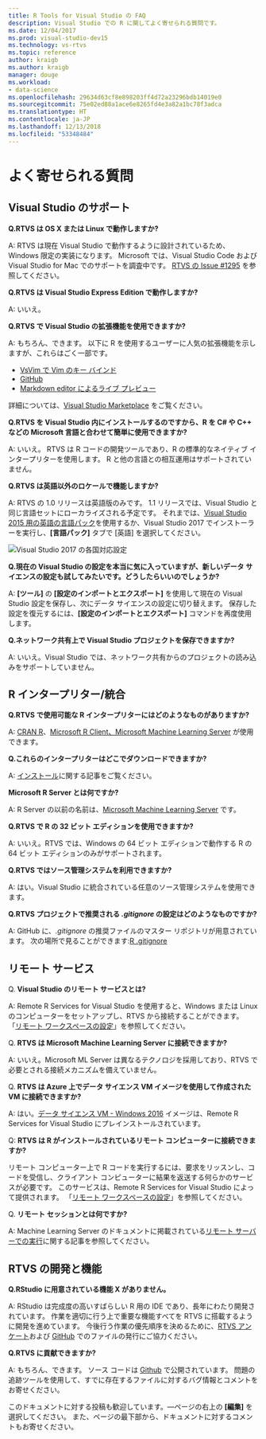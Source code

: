 ```yaml
---
title: R Tools for Visual Studio の FAQ
description: Visual Studio での R に関してよく寄せられる質問です。
ms.date: 12/04/2017
ms.prod: visual-studio-dev15
ms.technology: vs-rtvs
ms.topic: reference
author: kraigb
ms.author: kraigb
manager: douge
ms.workload:
- data-science
ms.openlocfilehash: 29634d63cf8e898203ff4d72a23296bdb14019e0
ms.sourcegitcommit: 75e02ed88a1ace6e8265fd4e3a82a1bc78f3adca
ms.translationtype: HT
ms.contentlocale: ja-JP
ms.lasthandoff: 12/13/2018
ms.locfileid: "53348484"
---
```

# <a name="frequently-asked-questions"></a>よく寄せられる質問

## <a name="visual-studio-support"></a>Visual Studio のサポート

**Q.RTVS は OS X または Linux で動作しますか?**

A:  RTVS は現在 Visual Studio で動作するように設計されているため、Windows 限定の実装になります。 Microsoft では、Visual Studio Code および Visual Studio for Mac でのサポートを調査中です。 [RTVS の Issue #1295](https://github.com/Microsoft/RTVS/issues/1295) を参照してください。

**Q.RTVS は Visual Studio Express Edition で動作しますか?**

A:  いいえ。

**Q.RTVS で Visual Studio の拡張機能を使用できますか?**

A:  もちろん、できます。 以下に R を使用するユーザーに人気の拡張機能を示しますが、これらはごく一部です。

- [VsVim で Vim のキー バインド](https://marketplace.visualstudio.com/items?itemName=JaredParMSFT.VsVim)
- [GitHub](https://marketplace.visualstudio.com/items?itemName=GitHub.GitHubExtensionforVisualStudio)
- [Markdown editor によるライブ プレビュー](https://marketplace.visualstudio.com/items?itemName=MadsKristensen.MarkdownEditor)

詳細については、[Visual Studio Marketplace](https://marketplace.visualstudio.com/) をご覧ください。

**Q.RTVS を Visual Studio 内にインストールするのですから、R を C# や C++ などの Microsoft 言語と合わせて簡単に使用できますか?**

A:  いいえ。 RTVS は R コードの開発ツールであり、R の標準的なネイティブ インタープリターを使用します。 R と他の言語との相互運用はサポートされていません。

**Q.RTVS は英語以外のロケールで機能しますか?**

A:  RTVS の 1.0 リリースは英語版のみです。 1.1 リリースでは、Visual Studio と同じ言語セットにローカライズされる予定です。 それまでは、[Visual Studio 2015 用の英語の言語パック](https://www.microsoft.com/download/details.aspx?id=48157)を使用するか、Visual Studio 2017 でインストーラーを実行し、**[言語パック]** タブで [英語] を選択してください。

![Visual Studio 2017 の各国対応設定](media/FAQ-international-settings.png)

**Q.現在の Visual Studio の設定を本当に気に入っていますが、新しいデータ サイエンスの設定も試してみたいです。どうしたらいいのでしょうか?**

A:  **[ツール]** の **[設定のインポートとエクスポート]** を使用して現在の Visual Studio 設定を保存し、次にデータ サイエンスの設定に切り替えます。 保存した設定を復元するには、**[設定のインポートとエクスポート]** コマンドを再度使用します。

**Q.ネットワーク共有上で Visual Studio プロジェクトを保存できますか?**

A:  いいえ。Visual Studio では、ネットワーク共有からのプロジェクトの読み込みをサポートしていません。

## <a name="r-interpretersintegration"></a>R インタープリター/統合

**Q.RTVS で使用可能な R インタープリターにはどのようなものがありますか?**

A:  [CRAN R](https://cran.r-project.org/)、[Microsoft R Client、Microsoft Machine Learning Server](/machine-learning-server/) が使用できます。

**Q.これらのインタープリターはどこでダウンロードできますか?**

A:  [インストール](installing-r-tools-for-visual-studio.md)に関する記事をご覧ください。

**Microsoft R Server とは何ですか?**

A:  R Server の以前の名前は、[Microsoft Machine Learning Server](/machine-learning-server/what-is-machine-learning-server) です。

**Q.RTVS で R の 32 ビット エディションを使用できますか?**

A:  いいえ。RTVS では、Windows の 64 ビット エディションで動作する R の 64 ビット エディションのみがサポートされます。

**Q.RTVS ではソース管理システムを利用できますか?**

A:  はい。Visual Studio に統合されている任意のソース管理システムを使用できます。

**Q.RTVS プロジェクトで推奨される *.gitignore* の設定はどのようなものですか?**

A:  GitHub に、*.gitignore* の推奨ファイルのマスター リポジトリが用意されています。 次の場所で見ることができます:[R .gitignore](https://github.com/github/gitignore/blob/master/R.gitignore)

## <a name="remote-services"></a>リモート サービス

Q. **Visual Studio のリモート サービスとは?**

A:  Remote R Services for Visual Studio を使用すると、Windows または Linux のコンピューターをセットアップし、RTVS から接続することができます。 「[リモート ワークスペースの設定](setting-up-remote-r-workspaces.md)」を参照してください。

Q. **RTVS は Microsoft Machine Learning Server に接続できますか?**

A:  いいえ。Microsoft ML Server は異なるテクノロジを採用しており、RTVS で必要とされる接続メカニズムを備えていません。

Q. **RTVS は Azure 上でデータ サイエンス VM イメージを使用して作成された VM に接続できますか?**

A:  はい。[データ サイエンス VM - Windows 2016](https://azure.microsoft.com/services/virtual-machines/data-science-virtual-machines/) イメージは、Remote R Services for Visual Studio にプレインストールされています。

Q: **RTVS は R がインストールされているリモート コンピューターに接続できますか?**

リモート コンピューター上で R コードを実行するには、要求をリッスンし、コードを受信し、クライアント コンピューターに結果を返送する何らかのサービスが必要です。 このサービスは、Remote R Services for Visual Studio によって提供されます。 「[リモート ワークスペースの設定](setting-up-remote-r-workspaces.md)」を参照してください。

Q. **リモート セッションとは何ですか?**

A:  Machine Learning Server のドキュメントに掲載されている[リモート サーバーでの実行](/machine-learning-server/r/how-to-execute-code-remotely)に関する記事を参照してください。

## <a name="rtvs-development-and-features"></a>RTVS の開発と機能

**Q.RStudio に用意されている機能 X がありません。**

A:  RStudio は完成度の高いすばらしい R 用の IDE であり、長年にわたり開発されています。 作業を適切に行う上で重要な機能すべてを RTVS に搭載するように開発を進めています。 今後行う作業の優先順序を決めるために、[RTVS アンケート](https://www.surveymonkey.com/r/RTVS1)および [GitHub](https://github.com/Microsoft/RTVS/issues/) でのファイルの発行にご協力ください。

**Q.RTVS に貢献できますか?**

A:  もちろん、できます。 ソース コードは [Github](https://github.com/microsoft/RTVS) で公開されています。 問題の追跡ツールを使用して、すでに存在するファイルに対するバグ情報とコメントをお寄せください。

このドキュメントに対する投稿も歓迎しています。&mdash;ページの右上の **[編集]** を選択してください。 また、ページの最下部から、ドキュメントに対するコメントもお寄せください。
